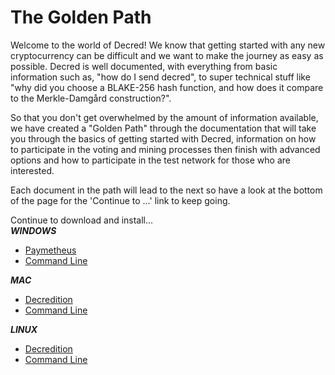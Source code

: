 # The Golden Path

Welcome to the world of Decred! We know that getting started with any new cryptocurrency
can be difficult and we want to make the journey as easy as possible. Decred is well
documented, with everything from basic information such as, "how do I send decred", to
super technical stuff like "why did you choose a BLAKE-256 hash function, and how does
it compare to the Merkle-Damgård construction?".

So that you don't get overwhelmed by the amount of information available, we have created
a "Golden Path" through the documentation that will take you through the basics of getting
started with Decred, information on how to participate in the voting and mining processes
then finish with advanced options and how to participate in the test network for those
who are interested. 

Each document in the path will lead to the next so have a look at the bottom of the page
for the 'Continue to ...' link to keep going.

Continue to download and install...  
***WINDOWS***

* [Paymetheus](/getting-started/install-guide#windows-installer)
* [Command Line](/getting-started/install-guide)

***MAC***

* [Decredition](https://github.com/decred/decrediton)
* [Command Line](/getting-started/install-guide#)

***LINUX***

* [Decredition](https://github.com/decred/decrediton)
* [Command Line](/getting-started/install-guide)
